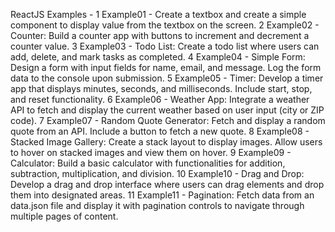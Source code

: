 ReactJS Examples - 
1	Example01 -	Create a textbox and create a simple component to display value from the textbox on the screen.
2	Example02 -	Counter: Build a counter app with buttons to increment and decrement a counter value.
3	Example03 - Todo List: Create a todo list where users can add, delete, and mark tasks as completed.
4	Example04 - Simple Form: Design a form with input fields for name, email, and message. Log the form data to the console upon submission.
5	Example05 - Timer: Develop a timer app that displays minutes, seconds, and milliseconds. Include start, stop, and reset functionality.
6	Example06 - Weather App: Integrate a weather API to fetch and display the current weather based on user input (city or ZIP code).
7	Example07 - Random Quote Generator: Fetch and display a random quote from an API. Include a button to fetch a new quote.
8	Example08 - Stacked Image Gallery: Create a stack layout to display images. Allow users to hover on stacked images and view them on hover.
9	Example09 - Calculator: Build a basic calculator with functionalities for addition, subtraction, multiplication, and division.
10	Example10 - Drag and Drop: Develop a drag and drop interface where users can drag elements and drop them into designated areas.
11	Example11 - Pagination: Fetch data from an data.json file and display it with pagination controls to navigate through multiple pages of content.
